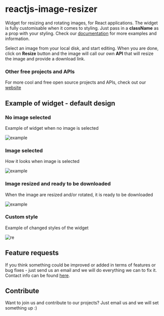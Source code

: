 # reactjs-image-resizer

Widget for resizing and rotating images, for React applications. The widget is fully customisable when it comes to styling. Just pass in a **className** as a prop with your styling. Check our [documentation](https://algobook.info/docs/image-resizer) for more examples and information.

Select an image from your local disk, and start editing. When you are done, click on **Resize** button and the image will call our own **API** that will resize the image and provide a download link.

### Other free projects and APIs

For more cool and free open source projects and APIs, check out our [website](https://algobook.info/opensource)

## Example of widget - default design

### No image selected

Example of widget when no image is selected

![example](https://storage.googleapis.com/algobook/image-resizer/Screenshot%202023-04-30%20at%2018.23.55.png)

### Image selected

How it looks when image is selected

![example](https://storage.googleapis.com/algobook/image-resizer/Screenshot%202023-04-30%20at%2018.23.11.png)

### Image resized and ready to be downloaded

When the image are resized and/or rotated, it is ready to be downloaded

![example](https://storage.googleapis.com/algobook/image-resizer/Screenshot%202023-04-30%20at%2018.23.35.png)

### Custom style

Example of changed styles of the widget

![re](https://storage.googleapis.com/algobook/image-resizer/Screenshot%202023-04-30%20at%2020.54.49.png)

## Feature requests

If you think something could be improved or added in terms of features or bug fixes - just send us an email and we will do everything we can to fix it. Contact info can be found [here](https://algobook.info/about).

## Contribute

Want to join us and contribute to our projects? Just email us and we will set something up :)
